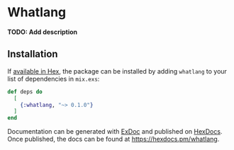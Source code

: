 # Whatlang

**TODO: Add description**

## Installation

If [available in Hex](https://hex.pm/docs/publish), the package can be installed
by adding `whatlang` to your list of dependencies in `mix.exs`:

```elixir
def deps do
  [
    {:whatlang, "~> 0.1.0"}
  ]
end
```

Documentation can be generated with [ExDoc](https://github.com/elixir-lang/ex_doc)
and published on [HexDocs](https://hexdocs.pm). Once published, the docs can
be found at <https://hexdocs.pm/whatlang>.

